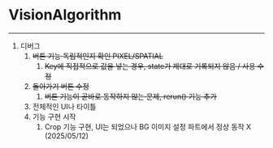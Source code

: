 # VisionAlgorithm
---
1. 디버그
   1. ~~버튼 기능 독립적인지 확인 PIXEL/SPATIAL~~
      1. ~~Key에 직접적으로 값을 넣는 경우, state가 제대로 기록되지 않음 / 사용 수정~~
   2. ~~돌아가기 버튼 수정~~
      1. ~~버튼 기능이 곧바로 동작하지 않는 문제, rerun() 기능 추가~~
   3. 전체적인 UI나 타이틀
   4. 기능 구현 시작
      1. Crop 기능 구현, UI는 되었으나 BG 이미지 설정 파트에서 정상 동작 X
(2025/05/12)